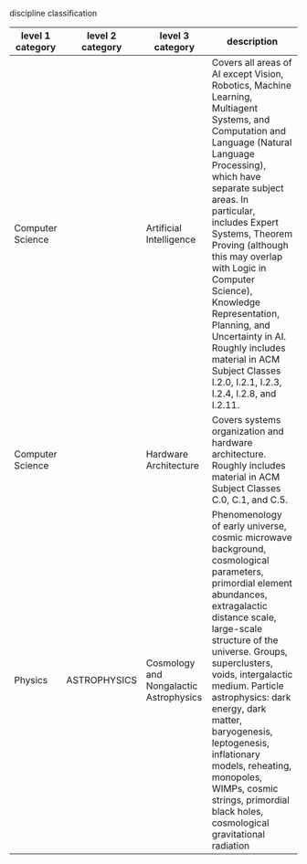 discipline classification

| level 1 category | level 2 category | level 3  category                      | description                                                                                                                                                                                                                                                                                                                                                                                                                                                         |
|------------------|------------------|----------------------------------------|---------------------------------------------------------------------------------------------------------------------------------------------------------------------------------------------------------------------------------------------------------------------------------------------------------------------------------------------------------------------------------------------------------------------------------------------------------------------|
| Computer Science |                  | Artificial Intelligence                | Covers all areas of AI except Vision, Robotics, Machine Learning, Multiagent Systems, and Computation and Language (Natural Language Processing), which have separate subject areas. In particular, includes Expert Systems, Theorem Proving (although this may overlap with Logic in Computer Science), Knowledge Representation, Planning, and Uncertainty in AI. Roughly includes material in ACM Subject Classes I.2.0, I.2.1, I.2.3, I.2.4, I.2.8, and I.2.11. |
| Computer Science |                  | Hardware Architecture                  | Covers systems organization and hardware architecture. Roughly includes material in ACM Subject Classes C.0, C.1, and C.5.                                                                                                                                                                                                                                                                                                                                          |
| Physics          | ASTROPHYSICS     | Cosmology and Nongalactic Astrophysics | Phenomenology of early universe, cosmic microwave background, cosmological parameters, primordial element abundances, extragalactic distance scale, large-scale structure of the universe. Groups, superclusters, voids, intergalactic medium. Particle astrophysics: dark energy, dark matter, baryogenesis, leptogenesis, inflationary models, reheating, monopoles, WIMPs, cosmic strings, primordial black holes, cosmological gravitational radiation          |
